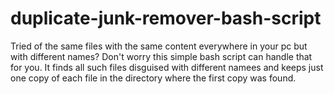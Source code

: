 # duplicate-junk-remover-bash-script
Tried of the same files with the same content everywhere in your pc but with different names? Don't worry this simple bash script can handle that for you.
It finds all such files disguised with different namees and keeps just one copy of each file in the directory where the first copy was found.
